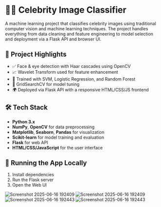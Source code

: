 # 🧑‍🎤 Celebrity Image Classifier

A machine learning project that classifies celebrity images using traditional computer vision and machine learning techniques. The project handles everything from data cleaning and feature engineering to model selection and deployment via a Flask API and browser UI.

## 📂 Project Highlights

- ✅ Face & eye detection with Haar cascades using OpenCV  
- 📈 Wavelet Transform used for feature enhancement  
- 🤖 Trained with SVM, Logistic Regression, and Random Forest  
- 🔎 GridSearchCV for model tuning  
- 🌍 Deployed via Flask API with a responsive HTML/CSS/JS frontend  

## 🛠️ Tech Stack

- **Python 3.x**
- **NumPy**, **OpenCV** for data preprocessing
- **Matplotlib**, **Seaborn**, **Pandas** for visualization
- **Scikit-learn** for model training and evaluation
- **Flask** for web API
- **HTML/CSS/JavaScript** for the user interface

## 🚀 Running the App Locally

1. Install dependencies
2. Run the Flask server
3. Open the Web UI


![Screenshot 2025-06-16 192409](https://github.com/user-attachments/assets/234cc4ca-4dad-493b-8b0d-088d19d8c89b)
![Screenshot 2025-06-16 192409](https://github.com/user-attachments/assets/234cc4ca-4dad-493b-8b0d-088d19d8c89b)
![Screenshot 2025-06-16 192443](https://github.com/user-attachments/assets/2ee7373d-acba-480b-9a28-192c7076d4b4)
![Screenshot 2025-06-16 192443](https://github.com/user-attachments/assets/2ee7373d-acba-480b-9a28-192c7076d4b4)
